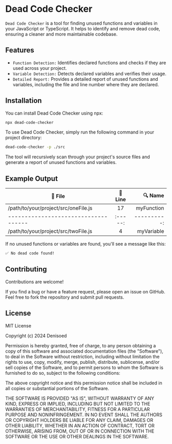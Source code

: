 # Dead Code Checker

`Dead Code Checker` is a tool for finding unused functions and variables in your JavaScript or TypeScript. It helps to identify and remove dead code, ensuring a cleaner and more maintainable codebase.

## Features

- `Function Detection:` Identifies declared functions and checks if they are used across your project.
- `Variable Detection:` Detects declared variables and verifies their usage.
- `Detailed Report:` Provides a detailed report of unused functions and variables, including the file and line number where they are declared.

## Installation

You can install Dead Code Checker using npx:

```bash
npx dead-code-checker
```

To use Dead Code Checker, simply run the following command in your project directory:

```bash
dead-code-checker -p ./src
```

The tool will recursively scan through your project's source files and generate a report of unused functions and variables.

## Example Output

| 📁 File                              | 🔢 Line |     🔍 Name |
| ------------------------------------ | :-----: | ----------: |
| /path/to/your/project/src/oneFile.js |   17    |  myFunction |
| ------------------------------------ | :-----: | ----------: |
| /path/to/your/project/src/twoFile.js |    4    |  myVariable |

If no unused functions or variables are found, you'll see a message like this:

```bash
✅ No dead code found!
```

## Contributing

Contributions are welcome!

If you find a bug or have a feature request, please open an issue on GitHub. Feel free to fork the repository and submit pull requests.

## License

MIT License

Copyright (c) 2024 Denisoed

Permission is hereby granted, free of charge, to any person obtaining a copy of this software and associated documentation files (the "Software"), to deal in the Software without restriction, including without limitation the rights to use, copy, modify, merge, publish, distribute, sublicense, and/or sell copies of the Software, and to permit persons to whom the Software is furnished to do so, subject to the following conditions:

The above copyright notice and this permission notice shall be included in all copies or substantial portions of the Software.

THE SOFTWARE IS PROVIDED "AS IS", WITHOUT WARRANTY OF ANY KIND, EXPRESS OR IMPLIED, INCLUDING BUT NOT LIMITED TO THE WARRANTIES OF MERCHANTABILITY, FITNESS FOR A PARTICULAR PURPOSE AND NONINFRINGEMENT. IN NO EVENT SHALL THE AUTHORS OR COPYRIGHT HOLDERS BE LIABLE FOR ANY CLAIM, DAMAGES OR OTHER LIABILITY, WHETHER IN AN ACTION OF CONTRACT, TORT OR OTHERWISE, ARISING FROM, OUT OF OR IN CONNECTION WITH THE SOFTWARE OR THE USE OR OTHER DEALINGS IN THE SOFTWARE.
